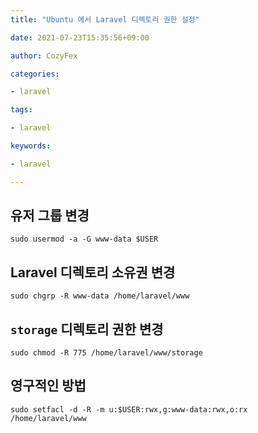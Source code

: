 ```yaml
---
title: "Ubuntu 에서 Laravel 디렉토리 권한 설정"

date: 2021-07-23T15:35:56+09:00

author: CozyFex

categories:

- laravel

tags:

- laravel

keywords:

- laravel

---
```


## 유저 그룹 변경

```shell
sudo usermod -a -G www-data $USER
```

## Laravel 디렉토리 소유권 변경

```shell
sudo chgrp -R www-data /home/laravel/www
```

## `storage` 디렉토리 권한 변경

```shell
sudo chmod -R 775 /home/laravel/www/storage
```

## 영구적인 방법

```shell
sudo setfacl -d -R -m u:$USER:rwx,g:www-data:rwx,o:rx /home/laravel/www
```
